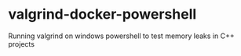 # valgrind-docker-powershell
Running valgrind on windows powershell to test memory leaks in C++ projects
